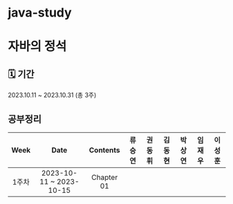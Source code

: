 # java-study
# 자바의 정석

## 🗓 기간
2023.10.11 ~ 2023.10.31 (총 3주)

## 공부정리
|Week|Date|Contents|류승연|권동휘|김동현|박상연|임재우|이성훈|
|:---:|:---:|:---:|:---:|:---:|:---:|:---:|:---:|:---:|
|1주차| 2023-10-11 ~ 2023-10-15 | Chapter 01 |||||||
